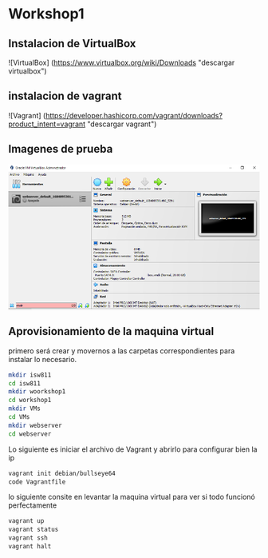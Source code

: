 # Workshop1

## Instalacion de VirtualBox

![VirtualBox] (https://www.virtualbox.org/wiki/Downloads "descargar virtualbox")

## instalacion de vagrant
![Vagrant] (https://developer.hashicorp.com/vagrant/downloads?product_intent=vagrant "descargar vagrant")

## Imagenes de prueba
![Imagen](../workshop1/imagenes/maquina%20virtual.PNG "imagen de pruebas")

## Aprovisionamiento de la maquina virtual

primero será crear y movernos a las carpetas correspondientes para instalar lo necesario.

```bash
mkdir isw811
cd isw811
mkdir woorkshop1
cd workshop1
mkdir VMs
cd VMs
mkdir webserver
cd webserver

```

Lo siguiente es iniciar el archivo de Vagrant y abrirlo para configurar bien la ip
```bash
vagrant init debian/bullseye64
code Vagrantfile
```

lo siguiente consite en levantar la maquina virtual para ver si todo funcionó perfectamente

```bash
vagrant up
vagrant status
vagrant ssh
vagrant halt

```



